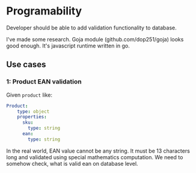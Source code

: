 # Programability

Developer should be able to add validation functionality to database.

I've made some research. Goja module (github.com/dop251/goja) looks good enough. It's javascript runtime written in go.  


## Use cases

### 1: Product EAN validation

Given `product` like:
```yaml
Product:
    type: object
    properties:
      sku:
        type: string
      ean:
        type: string
```

In the real world, EAN value cannot be any string. It must be 13 characters long and validated using special mathematics computation.
We need to somehow check, what is valid ean on database level.